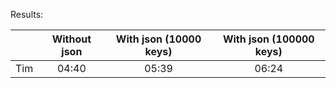 Results: 

| | Without json |  With json (10000 keys) |   With json (100000 keys) |
| :---: | :---: | :---: | :---: |
| Tim | 04:40 | 05:39 | 06:24 |

